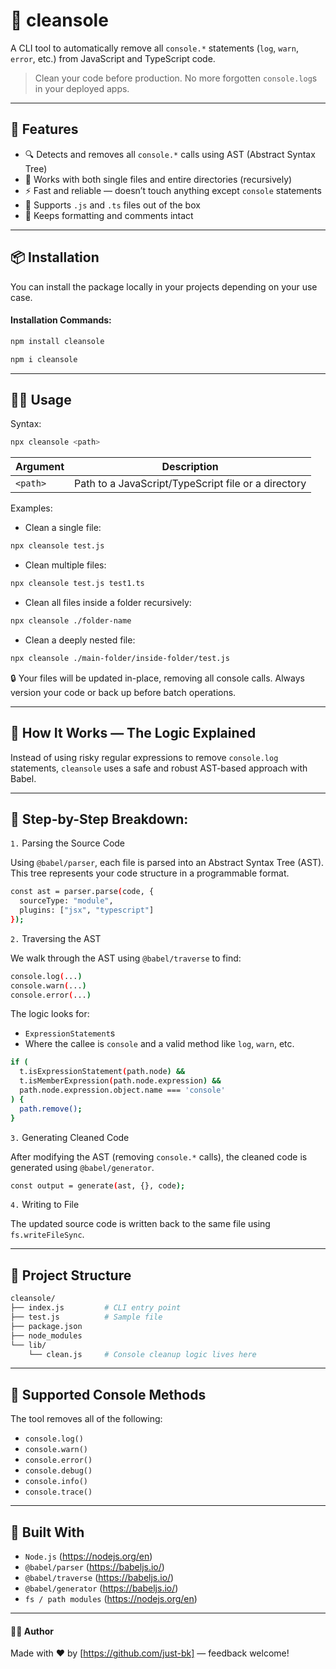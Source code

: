 # 🧹 cleansole

A CLI tool to automatically remove all `console.*` statements (`log`, `warn`, `error`, etc.) from JavaScript and TypeScript code.

> Clean your code before production. No more forgotten `console.log`s in your deployed apps.

---

## 🚀 Features

- 🔍 Detects and removes all `console.*` calls using AST (Abstract Syntax Tree)
- 📁 Works with both single files and entire directories (recursively)
- ⚡ Fast and reliable — doesn’t touch anything except `console` statements
- 🔧 Supports `.js` and `.ts` files out of the box
- 🧼 Keeps formatting and comments intact

---

## 📦 Installation
You can install the package locally in your projects depending on your use case.

#### Installation Commands:
```bash
npm install cleansole
```
```bash
npm i cleansole
```
---

## 🧑‍💻 Usage
Syntax:
```bash
npx cleansole <path>
```
| Argument | Description                                         |
| -------- | --------------------------------------------------- |
| `<path>` | Path to a JavaScript/TypeScript file or a directory |


Examples:
- Clean a single file:
```bash
npx cleansole test.js
```
- Clean multiple files:
```bash
npx cleansole test.js test1.ts
```
- Clean all files inside a folder recursively:
```bash
npx cleansole ./folder-name
```
- Clean a deeply nested file:
```bash
npx cleansole ./main-folder/inside-folder/test.js
```
🔒 Your files will be updated in-place, removing all console calls. Always version your code or back up before batch operations.

---

## 🧠 How It Works — The Logic Explained    
Instead of using risky regular expressions to remove `console.log` statements, `cleansole` uses a safe and robust AST-based approach with Babel.

---

## 📝 Step-by-Step Breakdown:

`1.` Parsing the Source Code

Using `@babel/parser`, each file is parsed into an Abstract Syntax Tree (AST). This tree represents your code structure in a programmable format.

```bash
const ast = parser.parse(code, {
  sourceType: "module",
  plugins: ["jsx", "typescript"]
});
```

`2.` Traversing the AST

We walk through the AST using `@babel/traverse` to find:

```bash
console.log(...)
console.warn(...)
console.error(...)
```

The logic looks for:
- `ExpressionStatement`s
- Where the callee is `console` and a valid method like `log`, `warn`, etc.

```bash
if (
  t.isExpressionStatement(path.node) &&
  t.isMemberExpression(path.node.expression) &&
  path.node.expression.object.name === 'console'
) {
  path.remove();
}
```

`3.` Generating Cleaned Code

After modifying the AST (removing `console.*` calls), the cleaned code is generated using `@babel/generator`.

```bash
const output = generate(ast, {}, code);
```

`4.` Writing to File

The updated source code is written back to the same file using `fs.writeFileSync`.

---

## 📁 Project Structure

```bash
cleansole/
├── index.js         # CLI entry point
├── test.js          # Sample file
├── package.json
├── node_modules
└── lib/
    └── clean.js     # Console cleanup logic lives here
```

---

## 📌 Supported Console Methods

The tool removes all of the following:

- `console.log()`
- `console.warn()`
- `console.error()`
- `console.debug()`
- `console.info()`
- `console.trace()`

---

## 🧱 Built With

- `Node.js` (https://nodejs.org/en)
- `@babel/parser` (https://babeljs.io/)
- `@babel/traverse` (https://babeljs.io/)
- `@babel/generator` (https://babeljs.io/)
- `fs / path modules` (https://nodejs.org/en)

---

#### 🙋‍♂️ Author

Made with ❤️ by [https://github.com/just-bk] — feedback welcome!
